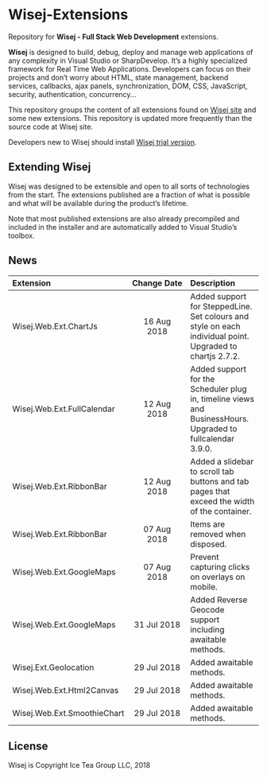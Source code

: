 Wisej-Extensions
====

Repository for __Wisej - Full Stack Web Development__ extensions.

__Wisej__ is designed to build, debug, deploy and manage web applications of any complexity in Visual Studio or SharpDevelop. It’s a highly specialized framework for Real Time Web Applications. Developers can focus on their projects and don’t worry about HTML, state management, backend services, callbacks, ajax panels, synchronization, DOM, CSS, JavaScript, security, authentication, concurrency...

This repository groups the content of all extensions found on [Wisej site](https://wisej.com/extensions/) and some new extensions. This repository is updated more frequently than the source code at Wisej site.

Developers new to Wisej should install [Wisej trial version](https://wisej.com/#buy).

## Extending Wisej

Wisej was designed to be extensible and open to all sorts of technologies from the start. The extensions published are a fraction of what is possible and what will be available during the product’s lifetime.

Note that most published extensions are also already precompiled and included in the installer and are automatically added to Visual Studio’s toolbox.

## News

| Extension | Change&nbsp;Date | Description |
| :--- | :---: | :--- |
| Wisej.Web.Ext.ChartJs | 16 Aug 2018 | Added support for SteppedLine. Set colours and style on each individual point. Upgraded to chartjs 2.7.2. |
| Wisej.Web.Ext.FullCalendar | 12 Aug 2018 | Added support for the Scheduler plug in, timeline views and BusinessHours. Upgraded to fullcalendar 3.9.0. |
| Wisej.Web.Ext.RibbonBar | 12 Aug 2018 | Added a slidebar to scroll tab buttons and tab pages that exceed the width of the container. |
| Wisej.Web.Ext.RibbonBar | 07 Aug 2018 | Items are removed when disposed. |
| Wisej.Web.Ext.GoogleMaps | 07 Aug 2018 | Prevent capturing clicks on overlays on mobile. |
| Wisej.Web.Ext.GoogleMaps | 31 Jul 2018 | Added Reverse Geocode support including awaitable methods. |
| Wisej.Ext.Geolocation | 29 Jul 2018 | Added awaitable methods. |
| Wisej.Web.Ext.Html2Canvas | 29 Jul 2018 | Added awaitable methods. |
| Wisej.Web.Ext.SmoothieChart | 29 Jul 2018 | Added awaitable methods. |

License
-------
Wisej is Copyright Ice Tea Group LLC, 2018

